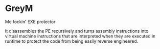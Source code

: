 # GreyM
Me fockin' EXE protector

It disassembles the PE recursively and turns assembly instructions into virtual machine instructions that are interpreted when they are executed in runtime to protect the code from being easily reverse engineered.
